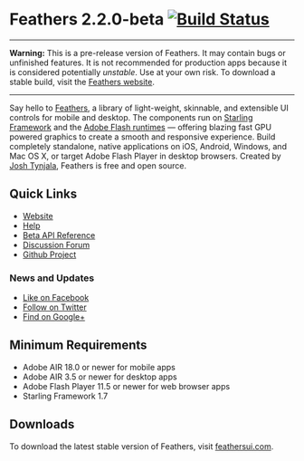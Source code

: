 # Feathers 2.2.0-beta [![Build Status](https://travis-ci.org/joshtynjala/feathers.svg?branch=master)](https://travis-ci.org/joshtynjala/feathers)

---

**Warning:** This is a pre-release version of Feathers. It may contain bugs or unfinished features. It is not recommended for production apps because it is considered potentially *unstable*. Use at your own risk. To download a stable build, visit the [Feathers website](http://feathersui.com/).

---

Say hello to [Feathers](http://feathersui.com/), a library of light-weight, skinnable, and extensible UI controls for mobile and desktop. The components run on [Starling Framework](http://starling-framework.org/) and the [Adobe Flash runtimes](http://gaming.adobe.com/technologies/) — offering blazing fast GPU powered graphics to create a smooth and responsive experience. Build completely standalone, native applications on iOS, Android, Windows, and Mac OS X, or target Adobe Flash Player in desktop browsers. Created by [Josh Tynjala](http://twitter.com/joshtynjala), Feathers is free and open source.

## Quick Links

* [Website](http://feathersui.com/)
* [Help](http://feathersui.com/beta/help/)
* [Beta API Reference](http://feathersui.com/beta/api-reference/)
* [Discussion Forum](http://forum.starling-framework.org/forum/feathers)
* [Github Project](https://github.com/joshtynjala/feathers)

### News and Updates

* [Like on Facebook](https://facebook.com/feathersui)
* [Follow on Twitter](https://twitter.com/feathersui)
* [Find on Google+](https://www.google.com/+feathersui)

## Minimum Requirements

* Adobe AIR 18.0 or newer for mobile apps
* Adobe AIR 3.5 or newer for desktop apps
* Adobe Flash Player 11.5 or newer for web browser apps
* Starling Framework 1.7

## Downloads

To download the latest stable version of Feathers, visit [feathersui.com](http://feathersui.com/).